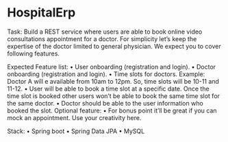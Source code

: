 # HospitalErp

Task:
Build a REST service where users are able to book online video consultations appointment for a doctor. For simplicity let’s keep the expertise of the doctor limited to general physician. We expect you to cover following features.

Expected Feature list:
•	User onboarding (registration and login).
•	Doctor onboarding (registration and login).
•	Time slots for doctors. Example: Doctor A will e available from 10am to 12pm. So, time slots will be 10-11 and 11-12.
•	User will be able to book a time slot at a specific date. Once the time slot is booked other users won’t be able to book the same time slot for the same doctor.
•	Doctor should be able to the user information who booked the slot.
Optional feature:
•	For bonus point it’ll be great if you can mock an appointment. Use your creativity here.

Stack:
•	Spring boot
•	Spring Data JPA
•	MySQL
